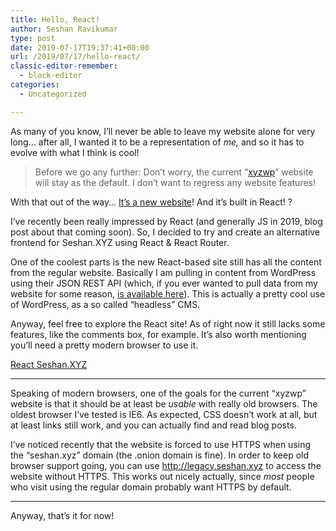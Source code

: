 ```yaml
---
title: Hello, React!
author: Seshan Ravikumar
type: post
date: 2019-07-17T19:37:41+00:00
url: /2019/07/17/hello-react/
classic-editor-remember:
  - block-editor
categories:
  - Uncategorized

---
```

As many of you know, I&#8217;ll never be able to leave my website alone for very long&#8230; after all, I wanted it to be a representation of _me,_ and so it has to evolve with what I think is cool!

<blockquote class="wp-block-quote">
  <p>
    Before we go any further: Don&#8217;t worry, the current &#8220;<a href="https://github.com/Seshpenguin/xyzwp/">xyzwp</a>&#8221; website will stay as the default. I don&#8217;t want to regress any website features!
  </p>
</blockquote>

With that out of the way&#8230; [It&#8217;s a new website][1]! And it&#8217;s built in React! ?

I&#8217;ve recently been really impressed by React (and generally JS in 2019, blog post about that coming soon). So, I decided to try and create an alternative frontend for Seshan.XYZ using React & React Router.

One of the coolest parts is the new React-based site still has all the content from the regular website. Basically I am pulling in content from WordPress using their JSON REST API (which, if you ever wanted to pull data from my website for some reason, [is available here][2]). This is actually a pretty cool use of WordPress, as a so called &#8220;headless&#8221; CMS.

Anyway, feel free to explore the React site! As of right now it still lacks some features, like the comments box, for example. It&#8217;s also worth mentioning you&#8217;ll need a pretty modern browser to use it.

<div class="wp-block-button aligncenter">
  <a class="wp-block-button__link" href="https://seshan.xyz/react/">React Seshan.XYZ</a>
</div>

<hr class="wp-block-separator" />

Speaking of modern browsers, one of the goals for the current &#8220;xyzwp&#8221; website is that it should be at least be _usable_ with really old browsers. The oldest browser I&#8217;ve tested is IE6. As expected, CSS doesn&#8217;t work at all, but at least links still work, and you can actually find and read blog posts. 

I&#8217;ve noticed recently that the website is forced to use HTTPS when using the &#8220;seshan.xyz&#8221; domain (the .onion domain is fine). In order to keep old browser support going, you can use <http://legacy.seshan.xyz> to access the website without HTTPS. This works out nicely actually, since _most_ people who visit using the regular domain probably want HTTPS by default.

<hr class="wp-block-separator" />

Anyway, that&#8217;s it for now!

 [1]: https://seshan.xyz/react/
 [2]: https://seshan.xyz/wp-json